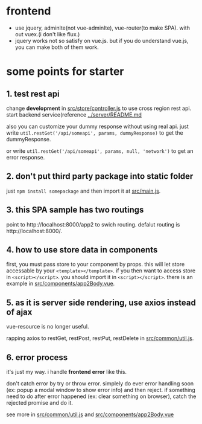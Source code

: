 # frontend

- use jquery, adminlte(not vue-adminlte), vue-router(to make SPA). with out vuex.(i don't like flux.)
- jquery works not so satisfy on vue.js. but if you do understand vue.js, you can make both of them work.

# some points for starter

## 1. test rest api

change **development** in [src/store/controller.js](./src/store/controller.js) to use cross region rest api. start backend service(reference [../server/README.md](../server/README.md)

also you can customize your dummy response without using real api. just write `util.restGet('/api/someapi', params, dummyResponse)` to get the dummyResponse.

or write `util.restGet('/api/someapi', params, null, 'network')` to get an error response.

## 2. don't put third party package into static folder

just `npm install somepackage` and then import it at [src/main.js](./src/main.js).

## 3. this SPA sample has two routings

point to http://localhost:8000/app2 to swich routing. defalut routing is http://localhost:8000/.

## 4. how to use store data in components

first, you must pass store to your component by props. this will let store accessable by your `<template></template>`. if you then want to access store in `<script></script>`. you should import it in `<script></script>`. there is an example in [src/components/app2Body.vue](./src/components/app2Body.vue).

## 5. as it is server side rendering, use axios instead of ajax

vue-resource is no longer useful.

rapping axios to restGet, restPost, restPut, restDelete in [src/common/util.js](./src/common/util.js).

## 6. error process

it's just my way. i handle **frontend error** like this.

don't catch error by try or throw error. simplely do ever error handling soon (ex: popup a modal window to show error info) and then reject. if something need to do after error happened (ex: clear something on browser), catch the rejected promise and do it.

see more in [src/common/util.js](./src/common/util.js) and [src/components/app2Body.vue](./src/components/app2Body.vue)

